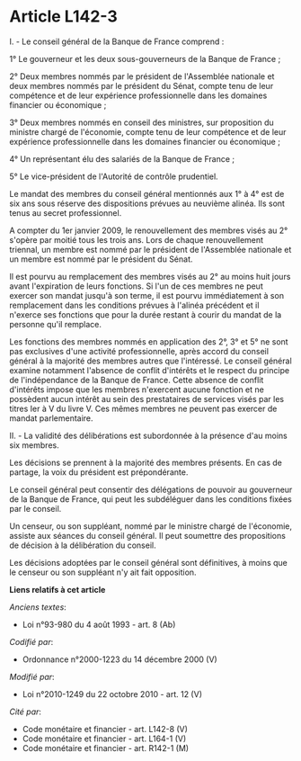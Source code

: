# Article L142-3

I. - Le conseil général de la Banque de France comprend :

1° Le gouverneur et les deux sous-gouverneurs de la Banque de France ;

2° Deux membres nommés par le président de l'Assemblée nationale et deux membres nommés par le président du Sénat, compte
tenu de leur compétence et de leur expérience professionnelle dans les domaines financier ou économique ;

3° Deux membres nommés en conseil des ministres, sur proposition du ministre chargé de l'économie, compte tenu de leur
compétence et de leur expérience professionnelle dans les domaines financier ou économique ;

4° Un représentant élu des salariés de la Banque de France ;

5° Le vice-président de l'Autorité de contrôle prudentiel. 

Le mandat des membres du conseil général mentionnés aux 1° à 4° est de six ans sous réserve des dispositions prévues au
neuvième  alinéa. Ils sont tenus au secret professionnel.

A compter du 1er janvier 2009, le renouvellement des membres visés au 2° s'opère par moitié tous les trois ans. Lors de
chaque renouvellement triennal, un membre est nommé par le président de l'Assemblée nationale et un membre est nommé par le
président du Sénat.

Il est pourvu au remplacement des membres visés au 2° au moins huit jours avant l'expiration de leurs fonctions. Si l'un de
ces membres ne peut exercer son mandat jusqu'à son terme, il est pourvu immédiatement à son remplacement dans les conditions
prévues à l'alinéa précédent et il n'exerce ses fonctions que pour la durée restant à courir du mandat de la personne qu'il
remplace.

Les fonctions des membres nommés en application des 2°, 3° et 5° ne sont pas exclusives d'une activité professionnelle, après
accord du conseil général à la majorité des membres autres que l'intéressé. Le conseil général examine notamment l'absence de
conflit d'intérêts et le respect du principe de l'indépendance de la Banque de France. Cette absence de conflit d'intérêts
impose que les membres n'exercent aucune fonction et ne possèdent aucun intérêt au sein des prestataires de services visés
par les titres Ier à V du livre V. Ces mêmes membres ne peuvent pas exercer de mandat parlementaire.

II. - La validité des délibérations est subordonnée à la présence d'au moins six membres.

Les décisions se prennent à la majorité des membres présents. En cas de partage, la voix du président est prépondérante.

Le conseil général peut consentir des délégations de pouvoir au gouverneur de la Banque de France, qui peut les subdéléguer
dans les conditions fixées par le conseil.

Un censeur, ou son suppléant, nommé par le ministre chargé de l'économie, assiste aux séances du conseil général. Il peut
soumettre des propositions de décision à la délibération du conseil.

Les décisions adoptées par le conseil général sont définitives, à moins que le censeur ou son suppléant n'y ait fait
opposition.

**Liens relatifs à cet article**

_Anciens textes_:

  - Loi n°93-980 du 4 août 1993 - art. 8 (Ab)

_Codifié par_:

  - Ordonnance n°2000-1223 du 14 décembre 2000 (V)

_Modifié par_:

  - Loi n°2010-1249 du 22 octobre 2010 - art. 12 (V)

_Cité par_:

  - Code monétaire et financier - art. L142-8 (V)
  - Code monétaire et financier - art. L164-1 (V)
  - Code monétaire et financier - art. R142-1 (M)
